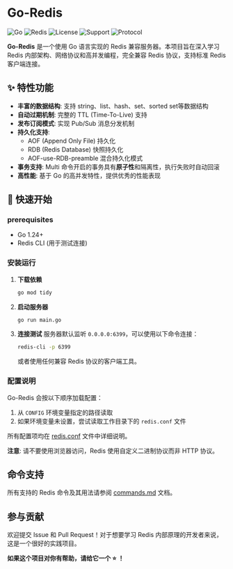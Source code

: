 # Go-Redis

![Go](https://img.shields.io/badge/Go-1.24+-00ADD8?style=for-the-badge&logo=go)  ![Redis](https://img.shields.io/badge/Redis-DC382D?style=for-the-badge&logo=redis&logoColor=white) ![License](https://img.shields.io/badge/License-MIT-blue?style=for-the-badge) ![Support](https://img.shields.io/badge/Support-Transactions-9FE2BF?style=flat-square) ![Protocol](https://img.shields.io/badge/Protocol-RESP3-FF6B6B?style=flat-square)

**Go-Redis** 是一个使用 Go 语言实现的 Redis 兼容服务器。本项目旨在深入学习 Redis 内部架构、网络协议和高并发编程，完全兼容 Redis 协议，支持标准 Redis 客户端连接。

## ✨ 特性功能

- **丰富的数据结构**: 支持 string、list、hash、set、sorted set等数据结构
- **自动过期机制**: 完整的 TTL (Time-To-Live) 支持
- **发布订阅模式**: 实现 Pub/Sub 消息分发机制
- **持久化支持**:
  - AOF (Append Only File) 持久化
  - RDB (Redis Database) 快照持久化  
  - AOF-use-RDB-preamble 混合持久化模式
- **事务支持**: Multi 命令开启的事务具有**原子性**和隔离性，执行失败时自动回滚
- **高性能**: 基于 Go 的高并发特性，提供优秀的性能表现

## 🚀 快速开始

###  prerequisites

- Go 1.24+
- Redis CLI (用于测试连接)

### 安装运行

1. **下载依赖**
   
   ```bash
   go mod tidy
   ```
   
2. **启动服务器**
   ```bash
   go run main.go
   ```

3. **连接测试**
   服务器默认监听 `0.0.0.0:6399`，可以使用以下命令连接：
   ```bash
   redis-cli -p 6399
   ```
   或者使用任何兼容 Redis 协议的客户端工具。

### 配置说明

Go-Redis 会按以下顺序加载配置：
1. 从 `CONFIG` 环境变量指定的路径读取
2. 如果环境变量未设置，尝试读取工作目录下的 `redis.conf` 文件

所有配置项均在 [redis.conf](./redis.conf) 文件中详细说明。

**注意**: 请不要使用浏览器访问，Redis 使用自定义二进制协议而非 HTTP 协议。

## 命令支持

所有支持的 Redis 命令及其用法请参阅 [commands.md](./commands.md) 文档。

##  参与贡献

欢迎提交 Issue 和 Pull Request！对于想要学习 Redis 内部原理的开发者来说，这是一个很好的实践项目。

**如果这个项目对你有帮助，请给它一个 ⭐️ ！**